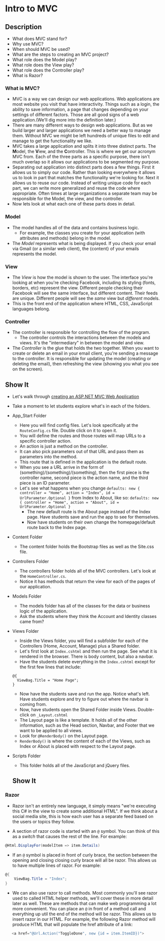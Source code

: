 # Intro to MVC
## Description
- What does MVC stand for?
- Why use MVC?
- When should MVC be used?
- What are the steps to creating an MVC project?
- What role does the Model play?
- What role does the View play?
- What role does the Controller play?
- What is Razor?

### What is MVC?
- MVC is a way we can design our web applications. Web applications are most website you visit that have interactivity. Things such as a login, the ability to save information, a page that changes depending on your settings of different factors. Those are all good signs of a web application.(We'll dig more into the definition later.)
- There are many different ways to design web applications. But as we build larger and larger applications we need a better way to manage them. Without MVC we might be left hundreds of unique files to edit and manage to get the functionality we like.
- MVC takes a large application and splits it into three distinct parts. The **M**odel, the **V**iew, and the **C**ontroller. This is where we get our acronym MVC from. Each of the three parts as a specific purpose, there isn't much overlap so it allows our applications to be segmented my purpose.
- Separating out application into distinct parts does a few things. First it allows us to simply our code. Rather than looking everywhere it allows us to look in part that matches the functionality we're looking for. Next it allows us to reuse our code. Instead of writing unique code for each part, we can write more generalized and reuse the code where appropriate. Often times at large organizations a separate team may be responsible for the Model, the view, and the controller.
- Now lets look at what each one of these parts does in detail.


### Model
- The model handles all of the data and contains business logic.
  - For example, the classes you create for your application (with attributes and methods) belong in the model.
- The *Model* represents what is being displayed. If you check your email via Gmail (or a similar web client), the {content} of your emails represents the model.

### View
- The *View* is how the model is shown to the user. The interface you're looking at when you're checking Facebook, including its styling (fonts, borders, etc) represent the view. Different people checking their Facebook will see the same interface, but different content. Their feeds are unique. Different people will see the *same* view but *different* models.
- This is the front end of the application where HTML, CSS, JavaScript languages belong.

### Controller
- The controller is responsible for controlling the flow of the program.
  - The controller controls the interactions between the models and views. It's the "intermediary" in between the model and view.
- The *Controller* is the glue that holds the two together. When you want to create or delete an email in your email client, you're sending a message to the controller. It is responsible for updating the model (creating or deleting the email), then refreshing the view (showing you what you see on the screen).


## Show It
- Let's walk through [creating an ASP.NET MVC Web Application](https://docs.google.com/presentation/d/1yqn9NZOcxetfKugCa_jkCg2vbTnDQMY14IVDMBR9mqA/edit?usp=sharing)
- Take a moment to let students explore what's in each of the folders.
- App_Start Folder
  - Here you will find config files. Let's look specifically at the `RouteConfig.cs` file. Double click on it to open it.
  - You will define the routes and those routes will map URLs to a specific controller action.
  - An action is just a method on the controller. 
  - It can also pick parameters out of that URL and pass them as parameters into the method.
  - This route that is defined in the application is the default route. 
  - When you see a URL arrive in the form of (something)/(something)/(something), then the first piece is the controller name, second piece is the action name, and the third piece is an ID parameter.
  - Let's see what happens when you change `defaults: new { controller = "Home", action = "Index", id = UrlParameter.Optional }` from Index to About, like so: `defaults: new { controller = "Home", action = "About", id = UrlParameter.Optional }`
    - The new default route is the About page instead of the Index page. Have students save and run the app to see for themselves.
    - Now have students on their own change the homepage/default route back to the Index page.
- Content Folder
  - The content folder holds the Bootstrap files as well as the Site.css file.
- Controllers Folder
  - The controllers folder holds all of the MVC controllers. Let's look at the `HomeController.cs`.
  - Notice it has methods that return the view for each of the pages of our application.
- Models Folder
  - The models folder has all of the classes for the data or business logic of the application.
  - Ask the students where they think the Account and Identity classes came from?
- Views Folder
  - Inside the Views folder, you will find a subfolder for each of the Controllers (Home, Account, Manage) plus a Shared folder.
  - Let's first look at `Index.cshtml` and then run the page. See what it is rendered in the browser. There is body content, but also a navbar.
  - Have the students delete everything in the `Index.cshtml` except for the first few lines that include:
  ```
  @{
    ViewBag.Title = "Home Page";
  }
  ```
  - Now have the students save and run the app. Notice what's left. Have students explore and try to figure out where the navbar is coming from.
  - Now, have students open the Shared Folder inside Views. Double-click on `_Layout.cshtml` 
  - The Layout page is like a template. It holds all of the other information, such as the Head section, Navbar, and Footer that we want to be applied to all views. 
  - Look for `@RenderBody()` on the Layout page.
  - `RenderBody()` is where the content of each of the Views, such as Index or About is placed with respect to the Layout page.   
- Scripts Folder
  - This folder holds all of the JavaScript and jQuery files.
  
  ## Show It
### Razor
- Razor isn't an entirely new language, it simply means "we're executing this C# in the view to create some additional HTML". If we think about a social media site, this is how each user has a separate feed based on the users or topics they follow.

- A section of razor code is started with an `@` symbol. You can think of this as a _switch_ that causes the rest of the line. For example: 
```csharp
@Html.DisplayFor(modelItem => item.Details)
```

- If an `@` symbol is placed in front of curly brace, the section between the opening and closing closing curly brace will all be razor. This allows us to have multiple lines of razor. For example: 
```csharp
@{
    ViewBag.Title = "Index";
}
```

- We can also use razor to call methods. Most commonly you'll see razor used to called HTML helper methods, we'll cover these in more detail later as well. These are methods that can make web programming a lot more convenient. You can place an `@` in front of a method call and everything up util the end of the method will be razor. This allows us to insert razor in our HTML. For example, the following Razor method will produce HTML that will populate the href attribute of a link: 
```csharp
   <a href="@Url.Action("ToggleDone", new {id = item.ItemID})">
``` 

